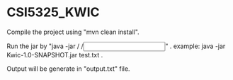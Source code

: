# CSI5325_KWIC

Compile the project using "mvn clean install".

Run the jar by "java -jar /<jar name/> /<input file name/>" .
example: java -jar Kwic-1.0-SNAPSHOT.jar test.txt .

Output will be generate in "output.txt" file.
